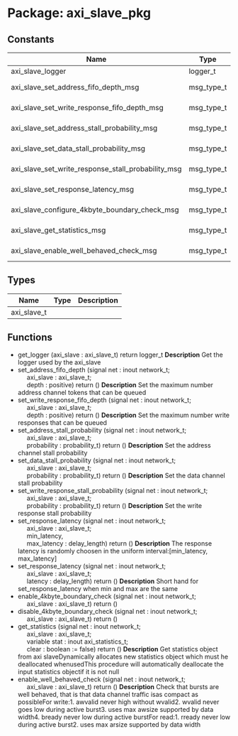 # Package: axi_slave_pkg

## Constants

| Name                                               | Type       | Value                                                            | Description       |
| -------------------------------------------------- | ---------- | ---------------------------------------------------------------- | ----------------- |
| axi_slave_logger                                   | logger_t   |  get_logger("vunit_lib:axi_slave_pkg")                           |                   |
| axi_slave_set_address_fifo_depth_msg               | msg_type_t |  new_msg_type("axi slave set address channel fifo depth")        | Private constants |
| axi_slave_set_write_response_fifo_depth_msg        | msg_type_t |  new_msg_type("set write response fifo depth")                   |                   |
| axi_slave_set_address_stall_probability_msg        | msg_type_t |  new_msg_type("axi slave set address channel stall probability") |                   |
| axi_slave_set_data_stall_probability_msg           | msg_type_t |  new_msg_type("axi slave set data stall probability")            |                   |
| axi_slave_set_write_response_stall_probability_msg | msg_type_t |  new_msg_type("axi slave set write response stall probability")  |                   |
| axi_slave_set_response_latency_msg                 | msg_type_t |  new_msg_type("axi slave response latency probability")          |                   |
| axi_slave_configure_4kbyte_boundary_check_msg      | msg_type_t |  new_msg_type("axi slave configure 4kbyte boundary check")       |                   |
| axi_slave_get_statistics_msg                       | msg_type_t |  new_msg_type("axi slave get statistics")                        |                   |
| axi_slave_enable_well_behaved_check_msg            | msg_type_t |  new_msg_type("axi slave enable well behaved check")             |                   |
## Types

| Name        | Type | Description |
| ----------- | ---- | ----------- |
| axi_slave_t |      |             |
## Functions
- get_logger <font id="function_arguments">(axi_slave : axi_slave_t) </font> <font id="function_return">return logger_t </font>
**Description**
Get the logger used by the axi_slave
- set_address_fifo_depth <font id="function_arguments">(signal net : inout network_t;<br><span style="padding-left:20px"> axi_slave : axi_slave_t;<br><span style="padding-left:20px"> depth : positive) </font> <font id="function_return">return ()</font>
**Description**
Set the maximum number address channel tokens that can be queued
- set_write_response_fifo_depth <font id="function_arguments">(signal net : inout network_t;<br><span style="padding-left:20px"> axi_slave : axi_slave_t;<br><span style="padding-left:20px"> depth : positive) </font> <font id="function_return">return ()</font>
**Description**
Set the maximum number write responses that can be queued
- set_address_stall_probability <font id="function_arguments">(signal net : inout network_t;<br><span style="padding-left:20px"> axi_slave : axi_slave_t;<br><span style="padding-left:20px"> probability : probability_t) </font> <font id="function_return">return ()</font>
**Description**
Set the address channel stall probability
- set_data_stall_probability <font id="function_arguments">(signal net : inout network_t;<br><span style="padding-left:20px"> axi_slave : axi_slave_t;<br><span style="padding-left:20px"> probability : probability_t) </font> <font id="function_return">return ()</font>
**Description**
Set the data channel stall probability
- set_write_response_stall_probability <font id="function_arguments">(signal net : inout network_t;<br><span style="padding-left:20px"> axi_slave : axi_slave_t;<br><span style="padding-left:20px"> probability : probability_t) </font> <font id="function_return">return ()</font>
**Description**
Set the write response stall probability
- set_response_latency <font id="function_arguments">(signal net : inout network_t;<br><span style="padding-left:20px"> axi_slave : axi_slave_t;<br><span style="padding-left:20px"> min_latency,<br><span style="padding-left:20px"> max_latency : delay_length) </font> <font id="function_return">return ()</font>
**Description**
The response latency is randomly choosen in the uniform interval:[min_latency, max_latency]
- set_response_latency <font id="function_arguments">(signal net : inout network_t;<br><span style="padding-left:20px"> axi_slave : axi_slave_t;<br><span style="padding-left:20px"> latency : delay_length) </font> <font id="function_return">return ()</font>
**Description**
Short hand for set_response_latency when min and max are the same
- enable_4kbyte_boundary_check <font id="function_arguments">(signal net : inout network_t;<br><span style="padding-left:20px"> axi_slave : axi_slave_t) </font> <font id="function_return">return ()</font>
- disable_4kbyte_boundary_check <font id="function_arguments">(signal net : inout network_t;<br><span style="padding-left:20px"> axi_slave : axi_slave_t) </font> <font id="function_return">return ()</font>
- get_statistics <font id="function_arguments">(signal net : inout network_t;<br><span style="padding-left:20px"> axi_slave : axi_slave_t;<br><span style="padding-left:20px"> variable stat  : inout axi_statistics_t;<br><span style="padding-left:20px"> clear : boolean := false) </font> <font id="function_return">return ()</font>
**Description**
Get statistics object from axi slaveDynamically allocates new statistics object which must he deallocated whenusedThis procedure will automatically deallocate the input statistics objectif it is not null
- enable_well_behaved_check <font id="function_arguments">(signal net : inout network_t;<br><span style="padding-left:20px"> axi_slave : axi_slave_t) </font> <font id="function_return">return ()</font>
**Description**
Check that bursts are well behaved, that is that data channel traffic isas compact as possibleFor write:1. awvalid never high without wvalid2. wvalid never goes low during active burst3. uses max awsize supported by data width4. bready never low during active burstFor read:1. rready never low during active burst2. uses max arsize supported by data width
